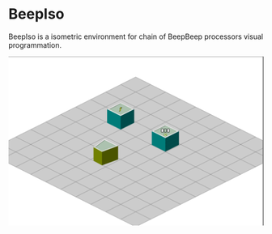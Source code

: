 # BeepIso

BeepIso is a isometric environment for chain of BeepBeep processors visual programmation.

![screenshot](./img/beepiso.png)
